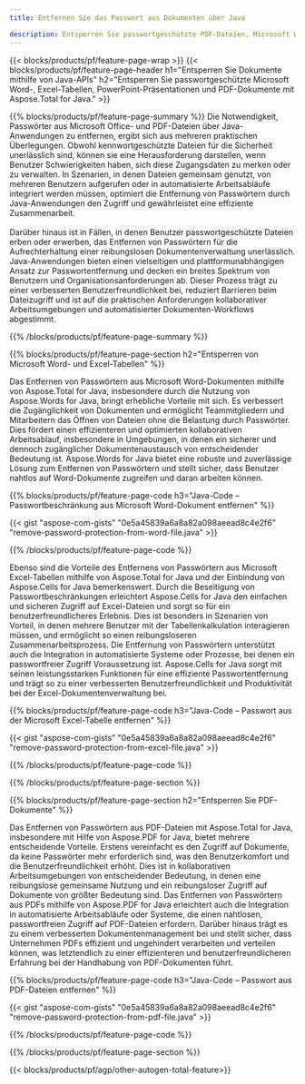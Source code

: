 ```yaml
---
title: Entfernen Sie das Passwort aus Dokumenten über Java 

description: Entsperren Sie passwortgeschützte PDF-Dateien, Microsoft Word-Dateien, Excel-Tabellen und PowerPoint-Präsentationsdateien über Ihre Java-Anwendung.
---
```


{{< blocks/products/pf/feature-page-wrap >}}
{{< blocks/products/pf/feature-page-header h1="Entsperren Sie Dokumente mithilfe von Java-APIs" h2="Entsperren Sie passwortgeschützte Microsoft Word-, Excel-Tabellen, PowerPoint-Präsentationen und PDF-Dokumente mit Aspose.Total for Java." >}}

{{% blocks/products/pf/feature-page-summary %}}
Die Notwendigkeit, Passwörter aus Microsoft Office- und PDF-Dateien über Java-Anwendungen zu entfernen, ergibt sich aus mehreren praktischen Überlegungen. Obwohl kennwortgeschützte Dateien für die Sicherheit unerlässlich sind, können sie eine Herausforderung darstellen, wenn Benutzer Schwierigkeiten haben, sich diese Zugangsdaten zu merken oder zu verwalten. In Szenarien, in denen Dateien gemeinsam genutzt, von mehreren Benutzern aufgerufen oder in automatisierte Arbeitsabläufe integriert werden müssen, optimiert die Entfernung von Passwörtern durch Java-Anwendungen den Zugriff und gewährleistet eine effiziente Zusammenarbeit.<br /><br />
Darüber hinaus ist in Fällen, in denen Benutzer passwortgeschützte Dateien erben oder erwerben, das Entfernen von Passwörtern für die Aufrechterhaltung einer reibungslosen Dokumentenverwaltung unerlässlich. Java-Anwendungen bieten einen vielseitigen und plattformunabhängigen Ansatz zur Passwortentfernung und decken ein breites Spektrum von Benutzern und Organisationsanforderungen ab. Dieser Prozess trägt zu einer verbesserten Benutzerfreundlichkeit bei, reduziert Barrieren beim Dateizugriff und ist auf die praktischen Anforderungen kollaborativer Arbeitsumgebungen und automatisierter Dokumenten-Workflows abgestimmt.

{{% /blocks/products/pf/feature-page-summary  %}}

{{% blocks/products/pf/feature-page-section  h2="Entsperren von Microsoft Word- und Excel-Tabellen" %}}

Das Entfernen von Passwörtern aus Microsoft Word-Dokumenten mithilfe von Aspose.Total for Java, insbesondere durch die Nutzung von Aspose.Words for Java, bringt erhebliche Vorteile mit sich. Es verbessert die Zugänglichkeit von Dokumenten und ermöglicht Teammitgliedern und Mitarbeitern das Öffnen von Dateien ohne die Belastung durch Passwörter. Dies fördert einen effizienteren und optimierten kollaborativen Arbeitsablauf, insbesondere in Umgebungen, in denen ein sicherer und dennoch zugänglicher Dokumentenaustausch von entscheidender Bedeutung ist. Aspose.Words for Java bietet eine robuste und zuverlässige Lösung zum Entfernen von Passwörtern und stellt sicher, dass Benutzer nahtlos auf Word-Dokumente zugreifen und daran arbeiten können.

{{% blocks/products/pf/feature-page-code h3="Java-Code – Passwortbeschränkung aus Microsoft Word-Dokument entfernen" %}}

{{< gist "aspose-com-gists" "0e5a45839a6a8a82a098aeead8c4e2f6" "remove-password-protection-from-word-file.java" >}}

{{% /blocks/products/pf/feature-page-code  %}}

Ebenso sind die Vorteile des Entfernens von Passwörtern aus Microsoft Excel-Tabellen mithilfe von Aspose.Total for Java und der Einbindung von Aspose.Cells for Java bemerkenswert. Durch die Beseitigung von Passwortbeschränkungen erleichtert Aspose.Cells for Java den einfachen und sicheren Zugriff auf Excel-Dateien und sorgt so für ein benutzerfreundlicheres Erlebnis. Dies ist besonders in Szenarien von Vorteil, in denen mehrere Benutzer mit der Tabellenkalkulation interagieren müssen, und ermöglicht so einen reibungsloseren Zusammenarbeitsprozess. Die Entfernung von Passwörtern unterstützt auch die Integration in automatisierte Systeme oder Prozesse, bei denen ein passwortfreier Zugriff Voraussetzung ist. Aspose.Cells for Java sorgt mit seinen leistungsstarken Funktionen für eine effiziente Passwortentfernung und trägt so zu einer verbesserten Benutzerfreundlichkeit und Produktivität bei der Excel-Dokumentenverwaltung bei.

{{% blocks/products/pf/feature-page-code h3="Java-Code – Passwort aus der Microsoft Excel-Tabelle entfernen" %}}

{{< gist "aspose-com-gists" "0e5a45839a6a8a82a098aeead8c4e2f6" "remove-password-protection-from-excel-file.java" >}}

{{% /blocks/products/pf/feature-page-code  %}}

{{% /blocks/products/pf/feature-page-section %}}

{{% blocks/products/pf/feature-page-section  h2="Entsperren Sie PDF-Dokumente" %}}

Das Entfernen von Passwörtern aus PDF-Dateien mit Aspose.Total for Java, insbesondere mit Hilfe von Aspose.PDF for Java, bietet mehrere entscheidende Vorteile. Erstens vereinfacht es den Zugriff auf Dokumente, da keine Passwörter mehr erforderlich sind, was den Benutzerkomfort und die Benutzerfreundlichkeit erhöht. Dies ist in kollaborativen Arbeitsumgebungen von entscheidender Bedeutung, in denen eine reibungslose gemeinsame Nutzung und ein reibungsloser Zugriff auf Dokumente von größter Bedeutung sind. Das Entfernen von Passwörtern aus PDFs mithilfe von Aspose.PDF for Java erleichtert auch die Integration in automatisierte Arbeitsabläufe oder Systeme, die einen nahtlosen, passwortfreien Zugriff auf PDF-Dateien erfordern. Darüber hinaus trägt es zu einem verbesserten Dokumentenmanagement bei und stellt sicher, dass Unternehmen PDFs effizient und ungehindert verarbeiten und verteilen können, was letztendlich zu einer effizienteren und benutzerfreundlicheren Erfahrung bei der Handhabung von PDF-Dokumenten führt.

{{% blocks/products/pf/feature-page-code h3="Java-Code – Passwort aus PDF-Dateien entfernen" %}}

{{< gist "aspose-com-gists" "0e5a45839a6a8a82a098aeead8c4e2f6" "remove-password-protection-from-pdf-file.java" >}}

{{% /blocks/products/pf/feature-page-code  %}}

{{% /blocks/products/pf/feature-page-section %}}

{{< blocks/products/pf/agp/other-autogen-total-feature>}}